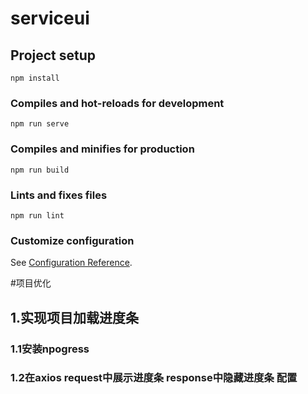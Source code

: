 # serviceui

## Project setup
```
npm install
```

### Compiles and hot-reloads for development
```
npm run serve
```

### Compiles and minifies for production
```
npm run build
```

### Lints and fixes files
```
npm run lint
```

### Customize configuration
See [Configuration Reference](https://cli.vuejs.org/config/).


#项目优化
## 1.实现项目加载进度条
### 1.1安装npogress 
### 1.2在axios request中展示进度条 response中隐藏进度条 配置